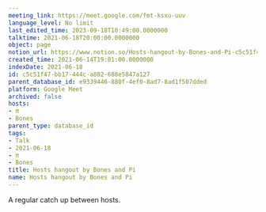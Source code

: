 ```yaml
---
meeting_link: https://meet.google.com/fmt-ksxu-uuv
language_level: No limit
last_edited_time: 2023-09-18T10:49:00.0000000
talktime: 2021-06-18T20:00:00.0000000
object: page
notion_url: https://www.notion.so/Hosts-hangout-by-Bones-and-Pi-c5c51f47bb17444ca802688e5847a127
created_time: 2021-06-14T19:01:00.0000000
indexDate: 2021-06-18
id: c5c51f47-bb17-444c-a802-688e5847a127
parent_database_id: e9339446-880f-4ef0-8ad7-8ad1f507dded
platform: Google Meet
archived: false
hosts:
- π
- Bones
parent_type: database_id
tags:
- Talk
- 2021-06-18
- π
- Bones
title: Hosts hangout by Bones and Pi
name: Hosts hangout by Bones and Pi
---
```


A regular catch up between hosts.


